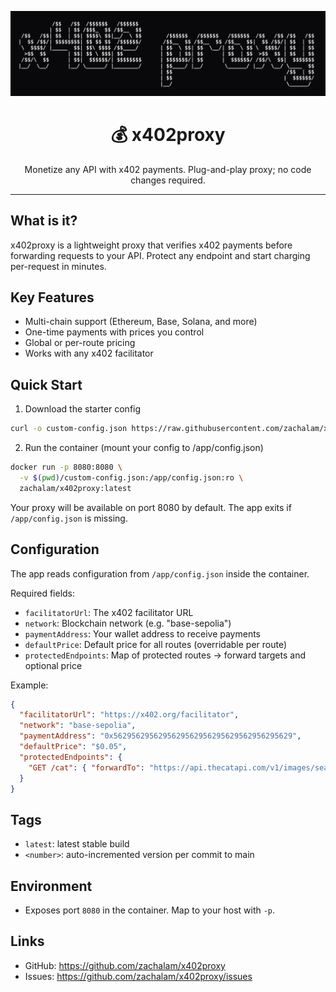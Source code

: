 <div align="center">

![x402proxy](images/x402proxy.png)

# 💰 x402proxy

Monetize any API with x402 payments. Plug-and-play proxy; no code changes required.

</div>

---

## What is it?

x402proxy is a lightweight proxy that verifies x402 payments before forwarding requests to your API. Protect any endpoint and start charging per-request in minutes.

## Key Features

- Multi-chain support (Ethereum, Base, Solana, and more)
- One-time payments with prices you control
- Global or per-route pricing
- Works with any x402 facilitator

## Quick Start

1) Download the starter config

```bash
curl -o custom-config.json https://raw.githubusercontent.com/zachalam/x402proxy/refs/heads/main/custom-config.json
```

2) Run the container (mount your config to /app/config.json)

```bash
docker run -p 8080:8080 \
  -v $(pwd)/custom-config.json:/app/config.json:ro \
  zachalam/x402proxy:latest
```

Your proxy will be available on port 8080 by default. The app exits if `/app/config.json` is missing.

## Configuration

The app reads configuration from `/app/config.json` inside the container.

Required fields:

- `facilitatorUrl`: The x402 facilitator URL
- `network`: Blockchain network (e.g. "base-sepolia")
- `paymentAddress`: Your wallet address to receive payments
- `defaultPrice`: Default price for all routes (overridable per route)
- `protectedEndpoints`: Map of protected routes → forward targets and optional price

Example:

```json
{
  "facilitatorUrl": "https://x402.org/facilitator",
  "network": "base-sepolia",
  "paymentAddress": "0x5629562956295629562956295629562956295629",
  "defaultPrice": "$0.05",
  "protectedEndpoints": {
    "GET /cat": { "forwardTo": "https://api.thecatapi.com/v1/images/search" }
  }
}
```

## Tags

- `latest`: latest stable build
- `<number>`: auto-incremented version per commit to main

## Environment

- Exposes port `8080` in the container. Map to your host with `-p`.

## Links

- GitHub: https://github.com/zachalam/x402proxy
- Issues: https://github.com/zachalam/x402proxy/issues



